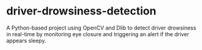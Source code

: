 # driver-drowsiness-detection
A Python-based project using OpenCV and Dlib to detect driver drowsiness in real-time by monitoring eye closure and triggering an alert if the driver appears sleepy.
